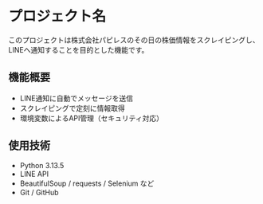 # プロジェクト名

このプロジェクトは株式会社パピレスのその日の株価情報をスクレイピングし、LINEへ通知することを目的とした機能です。

## 機能概要

- LINE通知に自動でメッセージを送信
- スクレイピングで定刻に情報取得
- 環境変数によるAPI管理（セキュリティ対応）

## 使用技術

- Python 3.13.5
- LINE API
- BeautifulSoup / requests / Selenium など
- Git / GitHub